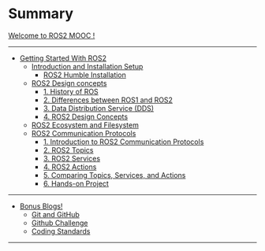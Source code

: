 # Summary

[Welcome to ROS2 MOOC !](welcome.md)

---

- [Getting Started With ROS2](GSWR2/GSWR2_welcome.md)
  - [Introduction and Installation Setup](GSWR2/introduction_installation/intro_install.md)
    - [ROS2 Humble Installation](GSWR2/introduction_installation/humble_installation.md)
  - [ROS2 Design concepts](GSWR2/ros2_design_concepts/ros2_design_concepts.md)
    - [1. History of ROS](GSWR2/ros2_design_concepts/history_of_ros.md)
    - [2. Differences between ROS1 and ROS2](GSWR2/ros2_design_concepts/diff_ros_1_and_2.md)
    - [3. Data Distribution Service (DDS)](GSWR2/ros2_design_concepts/dds.md)
    - [4. ROS2 Design Concepts](GSWR2/ros2_design_concepts/design_concepts.md)
  - [ROS2 Ecosystem and Filesystem](GSWR2/ros2_ecosystem_filesystem/ros2_ecosystem_filesystem.md)
  - [ROS2 Communication Protocols](GSWR2/ros2_comm_proto/ros2_comm_proto.md)
    - [1. Introduction to ROS2 Communication Protocols](GSWR2/ros2_comm_proto/intro_to_comm_proto.md)
    - [2. ROS2 Topics](GSWR2/ros2_comm_proto/ros2_topics.md)
    - [3. ROS2 Services](GSWR2/ros2_comm_proto/ros2_services.md)
    - [4. ROS2 Actions](GSWR2/ros2_comm_proto/ros2_actions.md)
    - [5. Comparing Topics, Services, and Actions](GSWR2/ros2_comm_proto/ros2_comm_compare.md)
    - [6. Hands-on Project](GSWR2/ros2_comm_proto/ros2_comm_proj.md)

<!-- - [Remove This](Task_0/task_0.md)
  - [Task 0](Task_0/task_0.md)
    - [(1) Software Install](Task_0/installation/installation_guide.md)
      - [- ROS 2 Humble Installation](Task_0/installation/humble_installation.md)
    - [(2) Learning Resources](Task_0/learning_resources/learning_resources.md)
      - [I. Linux Resources](Task_0/learning_resources/linux/linux_resources.md)
        - [Linux File System Directories](Task_0/learning_resources/linux/linux_file_system_directories.md)
        - [Linux File Permissions](Task_0/learning_resources/linux/linux_file_permissions.md)
        - [Linux File Commands](Task_0/learning_resources/linux/linux_file_commands.md)
        - [Shell Scripting](Task_0/learning_resources/linux/shell_scripting.md)
      - [II. ROS 2 Workspace](Task_0/learning_resources/ros_basics/ros_workspace.md)
      - [III. ROS 2 Package](Task_0/learning_resources/ros_basics/ros_package.md)
      - [IV. ROS 2 Nodes](Task_0/learning_resources/ros_basics/ros_nodes.md)
      - [V. ROS 2 Launch](Task_0/learning_resources/ros_basics/ros_launch.md)
      - [VI. ROS 2 Topic](Task_0/learning_resources/ros_basics/ros_topic.md)
      - [VII. ROS 2 Service](Task_0/learning_resources/ros_basics/ros_service.md)
      - [VIII. ROS 2 Action](Task_0/learning_resources/ros_basics/ros_action.md)
      - [IX. Robotics Simulation Overview](Task_0/learning_resources/robotics_simulation_overview.md)
      - [X. Python Quick Tutorials](Task_0/learning_resources/python_quick_tutorials.md)

    - [(3) Warehouse Setup](Task_0/warehouse_setup_task/warehouse_setup_task.md)
      - [- Task 0 - Instructions](Task_0/warehouse_setup_task/task_instruction.md)
      - [- Task 0 - Submission](Task_0/warehouse_setup_task/task_submission.md) -->

---

- [Bonus Blogs!]()
  - [Git and GitHub](bonus_blogs/git_github.md)
  - [Github Challenge](bonus_blogs/github_challenge.md)
  - [Coding Standards](bonus_blogs/coding_std.md)

---
<!--

- [Live Session 1 - Task](live_session1.md)

---
-->

<!-- - [Changelog](CHANGELOG.md) -->

